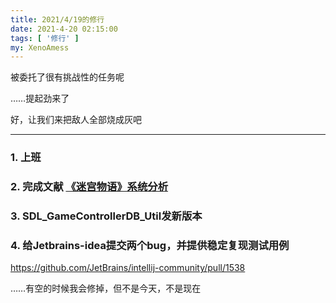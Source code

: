 ```yaml
---
title: 2021/4/19的修行
date: 2021-4-20 02:15:00
tags: [ '修行' ]
my: XenoAmess
---
```


被委托了很有挑战性的任务呢

……提起劲来了

好，让我们来把敌人全部烧成灰吧

---

### 1. 上班

### 2. 完成文献 [《迷宫物语》系统分析](/2021/04/20/20210419迷宫物语系统分析)

### 3. SDL_GameControllerDB_Util发新版本

### 4. 给Jetbrains-idea提交两个bug，并提供稳定复现测试用例

https://github.com/JetBrains/intellij-community/pull/1538

……有空的时候我会修掉，但不是今天，不是现在
